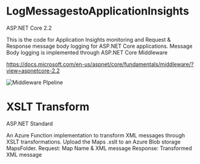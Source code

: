 # LogMessagestoApplicationInsights
ASP.NET Core 2.2

This is the code for Application Insights monitoring and Request & Response message body logging for ASP.NET Core applications. Message Body logging is implemented through ASP.NET Core Middleware

https://docs.microsoft.com/en-us/aspnet/core/fundamentals/middleware/?view=aspnetcore-2.2


![Middleware PIpeline](https://docs.microsoft.com/en-us/aspnet/core/fundamentals/middleware/index/_static/request-delegate-pipeline.png?view=aspnetcore-2.2)


# XSLT Transform
ASP.NET Standard

An Azure Function implementation to transform XML messages through XSLT transformations. Upload the Maps .xslt to an Azure Blob storage MapsFolder.
Request: Map Name & XML message
Response: Transformed XML message  

